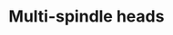 --- 
title  : "Multi-spindle heads "
category   : "Tooling technology"
headline   : " "
short_desc   : " BENZ multi-spindle heads for the reduction of machining time."
long_desc   : "Multi-spindle heads help you save enormous amounts of time. They produce complex drilling patterns or multiple parallel grooves in a single machining step.  "
img   : "/images/holz-mehrspindelkoepfe.png"
series : "/benz/wood/woodtoolingtechnologies/"
link : "multispindles"
---